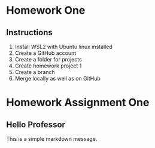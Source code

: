 # Homework One
## Instructions
1. Install WSL2 with Ubuntu linux installed
2. Create a GitHub account
3. Create a folder for projects
4. Create homework project 1
5. Create a branch
6. Merge locally as well as on GitHub

# Homework Assignment One
## Hello Professor
This is a simple markdown message. 
